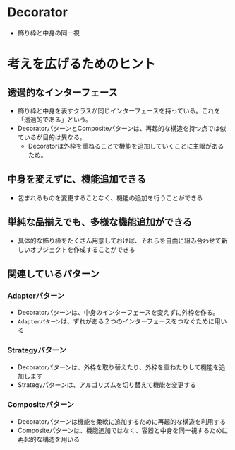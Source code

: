 # Decorator
- 飾り枠と中身の同一視

# 考えを広げるためのヒント
## 透過的なインターフェース
- 飾り枠と中身を表すクラスが同じインターフェースを持っている。これを「透過的である」という。
- DecoratorパターンとCompositeパターンは、再起的な構造を持つ点では似ているが目的は異なる。
  - Decoratorは外枠を重ねることで機能を追加していくことに主眼があるため。

## 中身を変えずに、機能追加できる
- 包まれるものを変更することなく、機能の追加を行うことができる

## 単純な品揃えでも、多様な機能追加ができる
- 具体的な飾り枠をたくさん用意しておけば、それらを自由に組み合わせて新しいオブジェクトを作成することができる

## 関連しているパターン
### Adapterパターン
- Decoratorパターンは、中身のインターフェースを変えずに外枠を作る。
- `Adapterパターン`は、ずれがある２つのインターフェースをつなぐために用いる

### Strategyパターン
- Decoratorパターンは、外枠を取り替えたり、外枠を重ねたりして機能を追加します
- Strategyパターンは、アルゴリズムを切り替えて機能を変更する

### Compositeパターン
- Decoratorパターンは機能を柔軟に追加するために再起的な構造を利用する
- Compositeパターンは、機能追加ではなく、容器と中身を同一視するために再起的な構造を用いる
